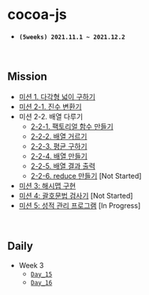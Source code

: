 # **cocoa-js**

- **`(5weeks) 2021.11.1 ~ 2021.12.2`**

<br>

## **Mission**

- [미션 1. 다각형 넓이 구하기](mission/mission_01/01_get_area.js)
- [미션 2-1. 진수 변환기](mission/mission_02/02_1_notation.js)
- 미션 2-2. 배열 다루기
  - [2-2-1. 팩토리얼 함수 만들기](mission/mission_02/02_2_1_factorial.js)
  - [2-2-2. 배열 거르기](mission/mission_02/02_2_2_array.js)
  - [2-2-3. 평균 구하기](mission/mission_02/02_2_3_array.js)
  - [2-2-4. 배열 만들기](mission/mission_02/02_2_4_array.js)
  - [2-2-5. 배열 결과 출력](mission/mission_02/02_2_5_array.js)
  - [2-2-6. reduce 만들기]() [Not Started]
- [미션 3: 해시맵 구현](mission/mission_03/03_hash_map.js)
- [미션 4: 괄호문법 검사기]() [Not Started]
- [미션 5: 성적 관리 프로그램](mission/mission_05/05_score_program.js) [In Progress]

<br>

## **Daily**

- Week 3
  - [`Day_15`](daily/day_15.md)
  - [`Day_16`](daily/day_16.md)
